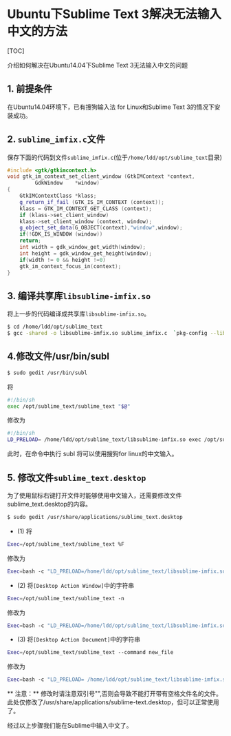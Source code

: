 # Ubuntu下Sublime Text 3解决无法输入中文的方法

[TOC]

介绍如何解决在Ubuntu14.04下Sublime Text 3无法输入中文的问题


## 1. 前提条件
  在Ubuntu14.04环境下，已有搜狗输入法 for Linux和Sublime Text 3的情况下安装成功。

## 2. `sublime_imfix.c`文件 
  保存下面的代码到文件`sublime_imfix.c`(位于`/home/ldd/opt/sublime_text`目录)

```cpp
#include <gtk/gtkimcontext.h>
void gtk_im_context_set_client_window (GtkIMContext *context,
         GdkWindow    *window)
{
    GtkIMContextClass *klass;
    g_return_if_fail (GTK_IS_IM_CONTEXT (context));
    klass = GTK_IM_CONTEXT_GET_CLASS (context);
    if (klass->set_client_window)
    klass->set_client_window (context, window);
    g_object_set_data(G_OBJECT(context),"window",window);
    if(!GDK_IS_WINDOW (window))
    return;
    int width = gdk_window_get_width(window);
    int height = gdk_window_get_height(window);
    if(width != 0 && height !=0)
    gtk_im_context_focus_in(context);
}
```

## 3. 编译共享库`libsublime-imfix.so`
 将上一步的代码编译成共享库`libsublime-imfix.so`。
```bash
$ cd /home/ldd/opt/sublime_text
$ gcc -shared -o libsublime-imfix.so sublime_imfix.c  `pkg-config --libs --cflags gtk+-2.0` -fPIC
```

## 4.修改文件/usr/bin/subl

```bash
$ sudo gedit /usr/bin/subl
```

将

```bash
#!/bin/sh
exec /opt/sublime_text/sublime_text "$@"
```
修改为

```bash
#!/bin/sh
LD_PRELOAD= /home/ldd/opt/sublime_text/libsublime-imfix.so exec /opt/sublime_text/sublime_text "$@"
```

此时，在命令中执行 subl 将可以使用搜狗for linux的中文输入。

## 5.  修改文件`sublime_text.desktop`
  为了使用鼠标右键打开文件时能够使用中文输入，还需要修改文件sublime_text.desktop的内容。

```bash
$ sudo gedit /usr/share/applications/sublime_text.desktop
```

- (1) 将

```bash
Exec=/opt/sublime_text/sublime_text %F
```

修改为

```bash
Exec=bash -c "LD_PRELOAD=/home/ldd/opt/sublime_text/libsublime-imfix.so exec /opt/sublime_text/sublime_text %F"
```

- (2) 将`[Desktop Action Window]`中的字符串

```bash
Exec=/opt/sublime_text/sublime_text -n
```

修改为

```bash
Exec=bash -c "LD_PRELOAD=/home/ldd/opt/sublime_text/libsublime-imfix.so exec /opt/sublime_text/sublime_text -n"
```

- (3) 将`[Desktop Action Document]`中的字符串

```bash
Exec=/opt/sublime_text/sublime_text --command new_file
```

修改为
```bash
Exec=bash -c "LD_PRELOAD= /home/ldd/opt/sublime_text/libsublime-imfix.so exec /opt/sublime_text/sublime_text --command new_file"
```
** 注意：**
修改时请注意双引号"",否则会导致不能打开带有空格文件名的文件。此处仅修改了/usr/share/applications/sublime-text.desktop，但可以正常使用了。


经过以上步骤我们能在Sublime中输入中文了。
